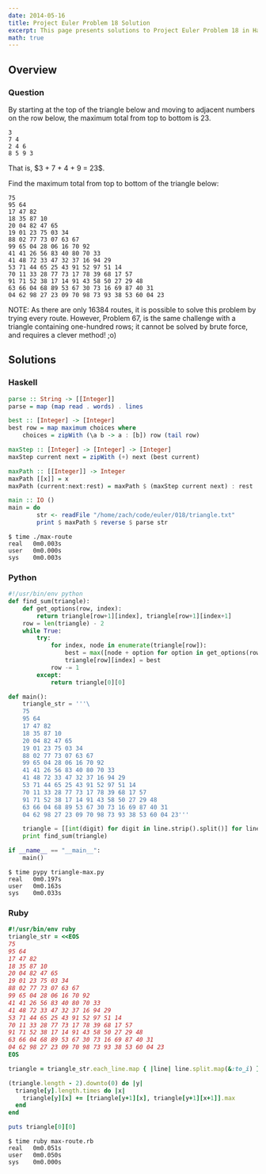 ```yaml
---
date: 2014-05-16
title: Project Euler Problem 18 Solution
excerpt: This page presents solutions to Project Euler Problem 18 in Haskell, Python and Ruby.
math: true
---
```



## Overview


### Question

<p>
By starting at the top of the triangle below and moving to adjacent 
numbers on the row below, the maximum total from top to bottom is 23.
</p>

<pre><code>3
7 4
2 4 6
8 5 9 3
</code></pre>

<p>
That is, $3 + 7 + 4 + 9 = 23$.
</p>

<p>
Find the maximum total from top to bottom of the triangle below:
</p>

<pre><code>75
95 64
17 47 82
18 35 87 10
20 04 82 47 65
19 01 23 75 03 34
88 02 77 73 07 63 67
99 65 04 28 06 16 70 92
41 41 26 56 83 40 80 70 33
41 48 72 33 47 32 37 16 94 29
53 71 44 65 25 43 91 52 97 51 14
70 11 33 28 77 73 17 78 39 68 17 57
91 71 52 38 17 14 91 43 58 50 27 29 48
63 66 04 68 89 53 67 30 73 16 69 87 40 31
04 62 98 27 23 09 70 98 73 93 38 53 60 04 23
</code></pre>

<p>
NOTE: As there are only 16384 routes, it is possible to solve 
this problem by trying every route. However, Problem 67, is the same
challenge with a triangle containing one-hundred rows; it cannot be 
solved by brute force, and requires a clever method! ;o)
</p>






## Solutions

### Haskell

```haskell
parse :: String -> [[Integer]]
parse = map (map read . words) . lines

best :: [Integer] -> [Integer]
best row = map maximum choices where
    choices = zipWith (\a b -> a : [b]) row (tail row)

maxStep :: [Integer] -> [Integer] -> [Integer]
maxStep current next = zipWith (+) next (best current)

maxPath :: [[Integer]] -> Integer
maxPath [[x]] = x
maxPath (current:next:rest) = maxPath $ (maxStep current next) : rest

main :: IO ()
main = do
        str <- readFile "/home/zach/code/euler/018/triangle.txt"
        print $ maxPath $ reverse $ parse str
```


```
$ time ./max-route
real   0m0.003s
user   0m0.000s
sys    0m0.003s
```



### Python

```python
#!/usr/bin/env python
def find_sum(triangle):
    def get_options(row, index):
        return triangle[row+1][index], triangle[row+1][index+1]
    row = len(triangle) - 2
    while True:
        try:
            for index, node in enumerate(triangle[row]):
                best = max([node + option for option in get_options(row, index)])
                triangle[row][index] = best
            row -= 1
        except:
            return triangle[0][0]

def main():
    triangle_str = '''\
    75
    95 64
    17 47 82
    18 35 87 10
    20 04 82 47 65
    19 01 23 75 03 34
    88 02 77 73 07 63 67
    99 65 04 28 06 16 70 92
    41 41 26 56 83 40 80 70 33
    41 48 72 33 47 32 37 16 94 29
    53 71 44 65 25 43 91 52 97 51 14
    70 11 33 28 77 73 17 78 39 68 17 57
    91 71 52 38 17 14 91 43 58 50 27 29 48
    63 66 04 68 89 53 67 30 73 16 69 87 40 31
    04 62 98 27 23 09 70 98 73 93 38 53 60 04 23'''

    triangle = [[int(digit) for digit in line.strip().split()] for line in triangle_str.splitlines()]
    print find_sum(triangle)

if __name__ == "__main__":
    main()
```


```
$ time pypy triangle-max.py
real   0m0.197s
user   0m0.163s
sys    0m0.033s
```



### Ruby

```ruby
#!/usr/bin/env ruby
triangle_str = <<EOS
75
95 64
17 47 82
18 35 87 10
20 04 82 47 65
19 01 23 75 03 34
88 02 77 73 07 63 67
99 65 04 28 06 16 70 92
41 41 26 56 83 40 80 70 33
41 48 72 33 47 32 37 16 94 29
53 71 44 65 25 43 91 52 97 51 14
70 11 33 28 77 73 17 78 39 68 17 57
91 71 52 38 17 14 91 43 58 50 27 29 48
63 66 04 68 89 53 67 30 73 16 69 87 40 31
04 62 98 27 23 09 70 98 73 93 38 53 60 04 23
EOS

triangle = triangle_str.each_line.map { |line| line.split.map(&:to_i) }

(triangle.length - 2).downto(0) do |y|
  triangle[y].length.times do |x| 
    triangle[y][x] += [triangle[y+1][x], triangle[y+1][x+1]].max
  end
end

puts triangle[0][0]
```


```
$ time ruby max-route.rb
real   0m0.051s
user   0m0.050s
sys    0m0.000s
```


